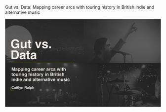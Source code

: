 Gut vs. Data: Mapping career arcs with touring history in British indie and alternative music

<img src="https://github.com/caitlynmralph/thesis-app-sandbox/blob/master/preview.png">
